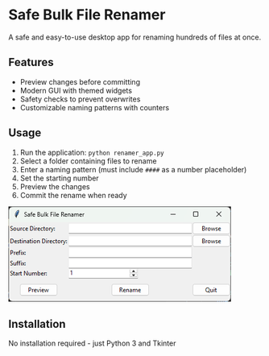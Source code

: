 # Safe Bulk File Renamer

A safe and easy-to-use desktop app for renaming hundreds of files at once.

## Features
- Preview changes before committing
- Modern GUI with themed widgets
- Safety checks to prevent overwrites
- Customizable naming patterns with counters

## Usage
1. Run the application: `python renamer_app.py`
2. Select a folder containing files to rename
3. Enter a naming pattern (must include `####` as a number placeholder)
4. Set the starting number
5. Preview the changes
6. Commit the rename when ready

![Application Screenshot](screenshot.png)

## Installation
No installation required - just Python 3 and Tkinter
